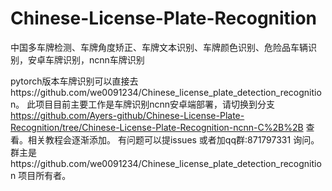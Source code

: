 # Chinese-License-Plate-Recognition
中国多车牌检测、车牌角度矫正、车牌文本识别、车牌颜色识别、危险品车辆识别，安卓车牌识别，ncnn车牌识别

pytorch版本车牌识别可以直接去https://github.com/we0091234/Chinese_license_plate_detection_recognition。
此项目目前主要工作是车牌识别ncnn安卓端部署，请切换到分支 https://github.com/Ayers-github/Chinese-License-Plate-Recognition/tree/Chinese-License-Plate-Recognition-ncnn-C%2B%2B   查看。相关教程会逐渐添加。
有问题可以提issues 或者加qq群:871797331 询问。群主是https://github.com/we0091234/Chinese_license_plate_detection_recognition 项目所有者。
